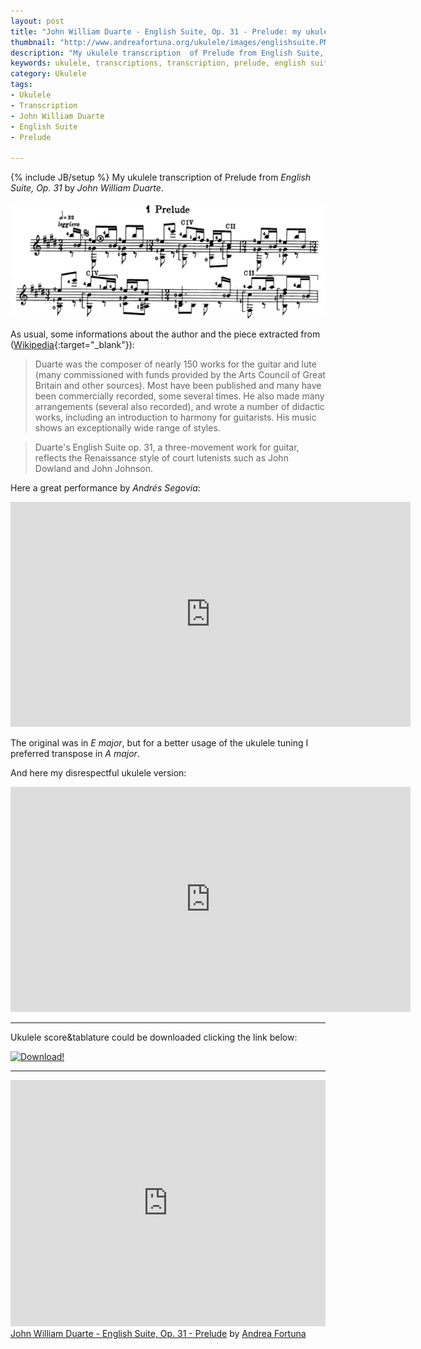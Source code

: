 ```yaml
---
layout: post
title: "John William Duarte - English Suite, Op. 31 - Prelude: my ukulele transcription (video and tabs)"
thumbnail: "http://www.andreafortuna.org/ukulele/images/englishsuite.PNG"
description: "My ukulele transcription  of Prelude from English Suite, Op. 31 by John William Duarte."
keywords: ukulele, transcriptions, transcription, prelude, english suite, john william duarte, music, fingerstyle
category: Ukulele
tags: 
- Ukulele
- Transcription
- John William Duarte
- English Suite
- Prelude

---
```

{% include JB/setup %}
My ukulele transcription  of Prelude from *English Suite, Op. 31* by *John William Duarte*.

![English Suite](/ukulele/images/englishsuite.PNG)
<!-- more -->

As usual, some informations about the author and the piece extracted from ([Wikipedia](https://en.wikipedia.org/wiki/John_W._Duarte){:target="_blank"}):

>Duarte was the composer of nearly 150 works for the guitar and lute (many commissioned with funds provided by the Arts Council of Great Britain and other sources). Most have been published and many have been commercially recorded, some several times. He also made many arrangements (several also recorded), and wrote a number of didactic works, including an introduction to harmony for guitarists.
His music shows an exceptionally wide range of styles. 

>Duarte's English Suite op. 31, a three-movement work for guitar, reflects the Renaissance style of court lutenists such as John Dowland and John Johnson. 

Here a great performance by *Andrés Segovia*:

<iframe width="640" height="360" src="https://www.youtube.com/embed/C9beqC3IP2U" frameborder="0" allowfullscreen></iframe>


The original was in *E major*, but for a better usage of the ukulele tuning I preferred transpose in *A major*.

And here my disrespectful ukulele version:

<iframe width="640" height="360" src="https://www.youtube.com/embed/Stz5eI0gT0Q" frameborder="0" allowfullscreen></iframe>

<hr/>

Ukulele score&tablature could be downloaded clicking the link below:

[![Download!](http://www.andreafortuna.org/images/Download-PDF-Button.png)](http://www.andreafortuna.org/ukulele/files/English_Suite_prelude.pdf)

<hr/>

<iframe width="100%" height="394" src="https://musescore.com/user/3227656/scores/1365091/embed" frameborder="0"></iframe><span><a href="https://musescore.com/user/3227656/scores/1365091">John William Duarte - English Suite, Op. 31 - Prelude</a> by <a href="https://musescore.com/user/3227656">Andrea Fortuna</a></span> 